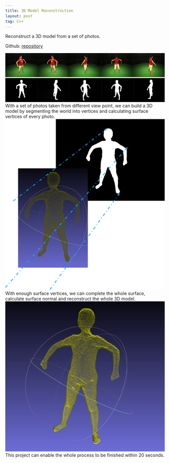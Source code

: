 ```yaml
---
title: 3D Model Reconstruction
layout: post
tag: C++
---
```


Reconstruct a 3D model from a set of photos.

Github:  <a href="github.com/MitoGame/VisualHull" target="_blank">repository</a>



<div style="text-align: center"><img src="/img/blogs/vsh1.png" width="700" /> </div>
<div style="text-align: center"><img src="/img/blogs/vsh2.png" width="700" /> </div>
With a set of photos taken from different view point, we can build a 3D model by  segmenting the world into vertices and calculating surface vertices of every photo. 

<div style="text-align: center"><img src="/img/blogs/vsh3.png" width="700" /> </div>
With enough surface vertices, we can complete the whole surface, calculate surface normal and reconstruct the whole 3D model.

<div style="text-align: center"><img src="/img/blogs/vsh4.png" width="700" /> </div>
This project can enable the whole process to be finished within 20 seconds.